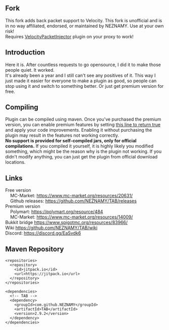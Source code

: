 ## Fork
This fork adds back packet support to Velocity. This fork is unofficial and is in no way affiliated, endorsed, or maintained by NEZNAMY. Use at your own risk!  
Requires [VelocityPacketInjector](https://github.com/NovaMC/VelocityPacketInjector) plugin on your proxy to work!


## Introduction  
Here it is. After countless requests to go opensource, I did it to make those people quiet. It worked.  
It's already been a year and I still can't see any positives of it. This way I just made it easier for everyone to make a plugin as good, so people can stop using it and switch to something better. Or just get premium version for free.  
  
  
## Compiling
Plugin can be compiled using maven. Once you've purchased the premium version, you can enable premium features by setting [this line to return true](https://github.com/NEZNAMY/TAB/blob/master/shared/src/main/java/me/neznamy/tab/shared/TAB.java#L80) and apply your code improvements. Enabling it without purchasing the plugin may result in the features not working correctly.  
**No support is provided for self-compiled jars, only for official compilations.** If you compiled it yourself, it is highly likely you modified something, which might be the reason why is the plugin not working. If you didn't modify anything, you can just get the plugin from official download locations.
  
  
## Links
Free version  
    MC-Market: https://www.mc-market.org/resources/20631/  
    Github releases: https://github.com/NEZNAMY/TAB/releases  
Premium version  
    Polymart: https://polymart.org/resource/484  
    MC-Market: https://www.mc-market.org/resources/14009/  
Bukkit bridge https://www.spigotmc.org/resources/83966/  
Wiki https://github.com/NEZNAMY/TAB/wiki  
Discord: https://discord.gg/EaSvdk6  


## Maven Repository
```
<repositories>
  <repository>
    <id>jitpack.io</id>
    <url>https://jitpack.io</url>
  </repository>
</repositories>

<dependencies>
  <!-- TAB -->
  <dependency>
    <groupId>com.github.NEZNAMY</groupId>
    <artifactId>TAB</artifactId>
    <version>2.9.2</version>
  </dependency>
</dependencies>
 ```
